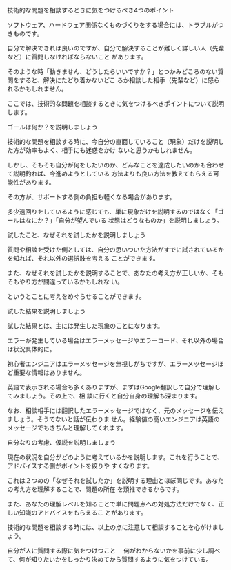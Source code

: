 技術的な問題を相談するときに気をつけるべき4つのポイント


ソフトウェア、ハードウェア関係なくものづくりをする場合には、トラブルがつきものです。

自分で解決できれば良いのですが、自分で解決することが難しく詳しい人（先輩など）に質問しなければならないこと
があります。

そのような時「動きません、どうしたらいいですか？」とつかみどころのない質問をすると、解決にたどり着かないどこ
ろか相談した相手（先輩など）に怒られるかもしれません。

ここでは、技術的な問題を相談するときに気をつけるべきポイントについて説明します。


ゴールは何か？を説明しましょう

技術的な問題を相談する時に、今自分の直面していること（現象）だけを説明した方が効率もよく、相手にも迷惑をかけ
ないと思うかもしれません。

しかし、そもそも自分が何をしたいのか、どんなことを達成したいのかも合わせて説明釣れば、今進めようとしている
方法よりも良い方法を教えてもらえる可能性があります。

その方が、サポートする側の負担も軽くなる場合があります。

多少遠回りをしているように感じても、単に現象だけを説明するのではなく「ゴールはなにか？」「自分が望んでいる
状態はどうなものか」を説明しましょう。


試したこと、なぜそれを試したかを説明しましょう

質問や相談を受けた側としては、自分の思いついた方法がすでに試されているかを知れば、それ以外の選択肢を考える
ことができます。

また、なぜそれを試したかを説明することで、あなたの考え方が正しいか、そもそもやり方が間違っているかもしれな
い。

というとことに考えをめぐらせることができます。


試した結果を説明しましょう

試した結果とは、主には発生した現象のことになります。

エラーが発生している場合はエラーメッセージやエラーコード、それ以外の場合は状況具体的に。

初心者エンジニアはエラーメッセージを無視しがちですが、エラーメッセージほど重要な情報はありません。

英語で表示される場合も多くありますが、まずはGoogle翻訳して自分で理解してみましょう。その上で、相
談に行くと自分自身の理解も深まります。

なお、相談相手には翻訳したエラーメッセージではなく、元のメッセージを伝えましょう。そうでないと話が伝わりま
せん。経験値の高いエンジニアは英語のメッセージでもきちんと理解してくれます。


自分なりの考慮、仮説を説明しましょう

現在の状況を自分がどのように考えているかを説明します。これを行うことで、アドバイスする側がポイントを絞りや
すくなります。

これは２つめの「なぜそれを試したか」を説明する理由とほぼ同じです。あなたの考え方を理解することで、問題の所在
を類推できるからです。

また、あなたの理解レベルを知ることで単に問題点への対処方法だけでなく、正しい知識のアドバイスをもらえるこ
とがあります。



技術的な問題を相談する時には、以上の点に注意して相談することを心がけましょう。


自分が人に質問する際に気をつけつこと
　何がわからないかを事前に少し調べて、何が知りたいかをしっかり決めてから質問するように気をつけている。